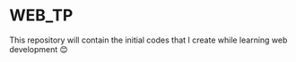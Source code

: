 # WEB_TP
This repository will contain the initial codes that I create while learning web development 😊
